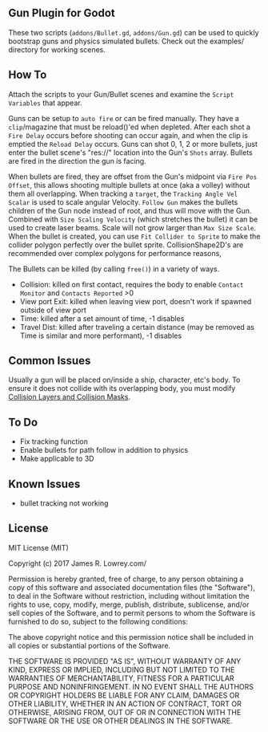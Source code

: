 ## Gun Plugin for Godot

These two scripts (`addons/Bullet.gd`, `addons/Gun.gd`) can be used to quickly bootstrap guns and physics simulated bullets.
Check out the examples/ directory for working scenes.

## How To

Attach the scripts to your Gun/Bullet scenes and examine the `Script Variables` that appear.

Guns can be setup to `auto fire` or can be fired manually.
They have a `clip`/magazine that must be reload()'ed when depleted.
After each shot a `Fire Delay` occurs before shooting can occur again, and when the clip is emptied the `Reload Delay` occurs.
Guns can shot 0, 1, 2 or more bullets, just enter the bullet scene's "res://" location into the Gun's `Shots` array.
Bullets are fired in the direction the gun is facing.

When bullets are fired, they are offset from the Gun's midpoint via `Fire Pos Offset`, this allows shooting multiple bullets at once (aka a volley) without them all overlapping.
When tracking a `target`, the `Tracking Angle Vel Scalar` is used to scale angular Velocity.
`Follow Gun` makes the bullets children of the Gun node instead of root, and thus will move with the Gun.
Combined with `Size Scaling Velocity` (which stretches the bullet) it can be used to create laser beams.
Scale will not grow larger than `Max Size Scale`.
When the bullet is created, you can use `Fit Collider to Sprite` to make the collider polygon perfectly over the bullet sprite.
CollisionShape2D's are recommended over complex polygons for performance reasons,

The Bullets can be killed (by calling `free()`) in a variety of ways.

- Collision: killed on first contact, requires the body to enable `Contact Monitor` and `Contacts Reported` >0
- View port Exit: killed when leaving view port, doesn't work if spawned outside of view port
- Time: killed after a set amount of time, -1 disables
- Travel Dist: killed after traveling a certain distance (may be removed as Time is similar and more performant), -1 disables

## Common Issues

Usually a gun will be placed on/inside a ship, character, etc's body.
To ensure it does not collide with its overlapping body, you must modify [Collision Layers and Collision Masks](https://godotengine.org/qa/4010/whats-difference-between-collision-layers-collision-masks).

## To Do

- Fix tracking function
- Enable bullets for path follow in addition to physics
- Make applicable to 3D

## Known Issues

- bullet tracking not working

## License

MIT License (MIT)

Copyright (c) 2017 James R. Lowrey.com/

Permission is hereby granted, free of charge, to any person obtaining a copy of this software and associated documentation files (the "Software"), to deal in the Software without restriction, including without limitation the rights to use, copy, modify, merge, publish, distribute, sublicense, and/or sell copies of the Software, and to permit persons to whom the Software is furnished to do so, subject to the following conditions:

The above copyright notice and this permission notice shall be included in all copies or substantial portions of the Software.

THE SOFTWARE IS PROVIDED "AS IS", WITHOUT WARRANTY OF ANY KIND, EXPRESS OR IMPLIED, INCLUDING BUT NOT LIMITED TO THE WARRANTIES OF MERCHANTABILITY, FITNESS FOR A PARTICULAR PURPOSE AND NONINFRINGEMENT. IN NO EVENT SHALL THE AUTHORS OR COPYRIGHT HOLDERS BE LIABLE FOR ANY CLAIM, DAMAGES OR OTHER LIABILITY, WHETHER IN AN ACTION OF CONTRACT, TORT OR OTHERWISE, ARISING FROM, OUT OF OR IN CONNECTION WITH THE SOFTWARE OR THE USE OR OTHER DEALINGS IN THE SOFTWARE.
